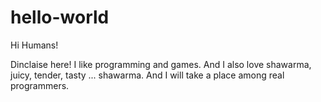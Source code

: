 # hello-world

Hi Humans! 

Dinclaise here! I like programming and games. And I also love shawarma, juicy, tender, tasty ... shawarma.
And I will take a place among real programmers.
